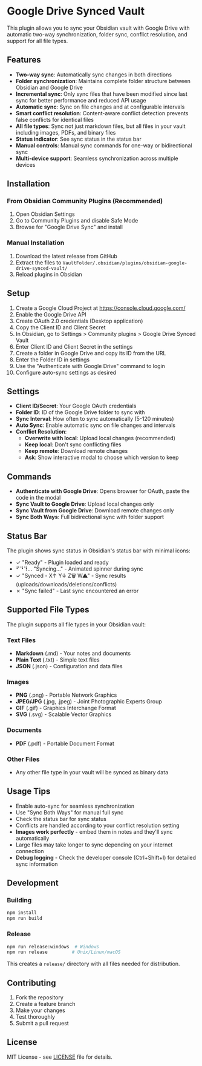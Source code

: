# Google Drive Synced Vault

This plugin allows you to sync your Obsidian vault with Google Drive with automatic two-way synchronization, folder sync, conflict resolution, and support for all file types.

## Features

- **Two-way sync**: Automatically sync changes in both directions
- **Folder synchronization**: Maintains complete folder structure between Obsidian and Google Drive
- **Incremental sync**: Only sync files that have been modified since last sync for better performance and reduced API usage
- **Automatic sync**: Sync on file changes and at configurable intervals
- **Smart conflict resolution**: Content-aware conflict detection prevents false conflicts for identical files
- **All file types**: Sync not just markdown files, but all files in your vault including images, PDFs, and binary files
- **Status indicator**: See sync status in the status bar
- **Manual controls**: Manual sync commands for one-way or bidirectional sync
- **Multi-device support**: Seamless synchronization across multiple devices

## Installation

### From Obsidian Community Plugins (Recommended)
1. Open Obsidian Settings
2. Go to Community Plugins and disable Safe Mode
3. Browse for "Google Drive Sync" and install

### Manual Installation
1. Download the latest release from GitHub
2. Extract the files to `VaultFolder/.obsidian/plugins/obsidian-google-drive-synced-vault/`
3. Reload plugins in Obsidian

## Setup

1. Create a Google Cloud Project at https://console.cloud.google.com/
2. Enable the Google Drive API
3. Create OAuth 2.0 credentials (Desktop application)
4. Copy the Client ID and Client Secret
5. In Obsidian, go to Settings > Community plugins > Google Drive Synced Vault
6. Enter Client ID and Client Secret in the settings
7. Create a folder in Google Drive and copy its ID from the URL
8. Enter the Folder ID in settings
9. Use the "Authenticate with Google Drive" command to login
10. Configure auto-sync settings as desired

## Settings

- **Client ID/Secret**: Your Google OAuth credentials
- **Folder ID**: ID of the Google Drive folder to sync with
- **Sync Interval**: How often to sync automatically (5-120 minutes)
- **Auto Sync**: Enable automatic sync on file changes and intervals
- **Conflict Resolution**:
  - **Overwrite with local**: Upload local changes (recommended)
  - **Keep local**: Don't sync conflicting files
  - **Keep remote**: Download remote changes
  - **Ask**: Show interactive modal to choose which version to keep

## Commands

- **Authenticate with Google Drive**: Opens browser for OAuth, paste the code in the modal
- **Sync Vault to Google Drive**: Upload local changes only
- **Sync Vault from Google Drive**: Download remote changes only
- **Sync Both Ways**: Full bidirectional sync with folder support

## Status Bar

The plugin shows sync status in Obsidian's status bar with minimal icons:
- ✓ "Ready" - Plugin loaded and ready
- ⠋⠙⠹... "Syncing..." - Animated spinner during sync
- ✓ "Synced - X↑ Y↓ Z🗑 W⚠" - Sync results (uploads/downloads/deletions/conflicts)
- ✗ "Sync failed" - Last sync encountered an error

## Supported File Types

The plugin supports all file types in your Obsidian vault:

### Text Files
- **Markdown** (.md) - Your notes and documents
- **Plain Text** (.txt) - Simple text files
- **JSON** (.json) - Configuration and data files

### Images
- **PNG** (.png) - Portable Network Graphics
- **JPEG/JPG** (.jpg, .jpeg) - Joint Photographic Experts Group
- **GIF** (.gif) - Graphics Interchange Format
- **SVG** (.svg) - Scalable Vector Graphics

### Documents
- **PDF** (.pdf) - Portable Document Format

### Other Files
- Any other file type in your vault will be synced as binary data

## Usage Tips

- Enable auto-sync for seamless synchronization
- Use "Sync Both Ways" for manual full sync
- Check the status bar for sync status
- Conflicts are handled according to your conflict resolution setting
- **Images work perfectly** - embed them in notes and they'll sync automatically
- Large files may take longer to sync depending on your internet connection
- **Debug logging** - Check the developer console (Ctrl+Shift+I) for detailed sync information

## Development

### Building
```bash
npm install
npm run build
```

### Release
```bash
npm run release:windows  # Windows
npm run release         # Unix/Linux/macOS
```

This creates a `release/` directory with all files needed for distribution.

## Contributing

1. Fork the repository
2. Create a feature branch
3. Make your changes
4. Test thoroughly
5. Submit a pull request

## License

MIT License - see [LICENSE](LICENSE) file for details.

